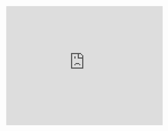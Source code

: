 <iframe width="420" height="320" src="https://www.youtube.com/embed/rwd6m6npTZo" frameborder="0" allowfullscreen></iframe>
